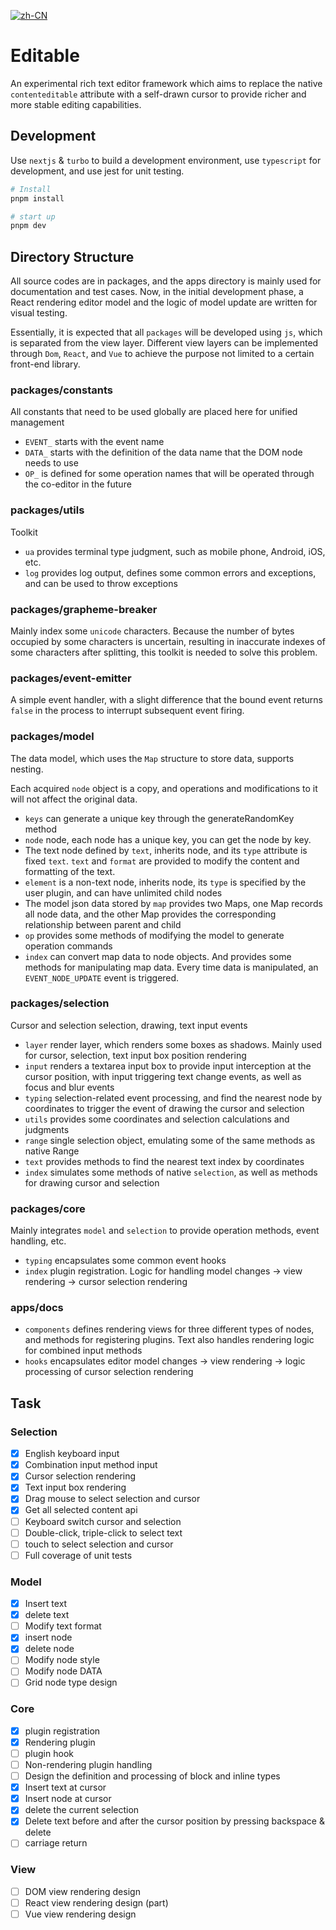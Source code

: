 [![zh-CN](https://img.shields.io/badge/lang-%E7%AE%80%E4%BD%93%E4%B8%AD%E6%96%87-red.svg?longCache=true&style=flat-square "zh-CN")](README.zh-CN.md)

# Editable

An experimental rich text editor framework which aims to replace the native `contenteditable` attribute with a self-drawn cursor to provide richer and more stable editing capabilities.

## Development

Use `nextjs` & `turbo` to build a development environment, use `typescript` for development, and use jest for unit testing.

```bash
# Install
pnpm install

# start up
pnpm dev

```

## Directory Structure

All source codes are in packages, and the apps directory is mainly used for documentation and test cases. Now, in the initial development phase, a React rendering editor model and the logic of model update are written for visual testing.

Essentially, it is expected that all `packages` will be developed using `js`, which is separated from the view layer. Different view layers can be implemented through `Dom`, `React`, and `Vue` to achieve the purpose not limited to a certain front-end library.

### packages/constants

All constants that need to be used globally are placed here for unified management

- `EVENT_` starts with the event name
- `DATA_` starts with the definition of the data name that the DOM node needs to use
- `OP_` is defined for some operation names that will be operated through the co-editor in the future

### packages/utils

Toolkit

- `ua` provides terminal type judgment, such as mobile phone, Android, iOS, etc.
- `log` provides log output, defines some common errors and exceptions, and can be used to throw exceptions

### packages/grapheme-breaker

Mainly index some `unicode` characters. Because the number of bytes occupied by some characters is uncertain, resulting in inaccurate indexes of some characters after splitting, this toolkit is needed to solve this problem.

### packages/event-emitter

A simple event handler, with a slight difference that the bound event returns `false` in the process to interrupt subsequent event firing.

### packages/model

The data model, which uses the `Map` structure to store data, supports nesting.

Each acquired `node` object is a copy, and operations and modifications to it will not affect the original data.

- `keys` can generate a unique key through the generateRandomKey method
- `node` node, each node has a unique key, you can get the node by key.
- The text node defined by `text`, inherits node, and its `type` attribute is fixed `text`. `text` and `format` are provided to modify the content and formatting of the text.
- `element` is a non-text node, inherits node, its `type` is specified by the user plugin, and can have unlimited child nodes
- The model json data stored by `map` provides two Maps, one Map records all node data, and the other Map provides the corresponding relationship between parent and child
- `op` provides some methods of modifying the model to generate operation commands
- `index` can convert map data to node objects. And provides some methods for manipulating map data. Every time data is manipulated, an `EVENT_NODE_UPDATE` event is triggered.

### packages/selection

Cursor and selection selection, drawing, text input events

- `layer` render layer, which renders some boxes as shadows. Mainly used for cursor, selection, text input box position rendering
- `input` renders a textarea input box to provide input interception at the cursor position, with input triggering text change events, as well as focus and blur events
- `typing` selection-related event processing, and find the nearest node by coordinates to trigger the event of drawing the cursor and selection
- `utils` provides some coordinates and selection calculations and judgments
- `range` single selection object, emulating some of the same methods as native Range
- `text` provides methods to find the nearest text index by coordinates
- `index` simulates some methods of native `selection`, as well as methods for drawing cursor and selection

### packages/core

Mainly integrates `model` and `selection` to provide operation methods, event handling, etc.

- `typing` encapsulates some common event hooks
- `index` plugin registration. Logic for handling model changes -> view rendering -> cursor selection rendering

### apps/docs

- `components` defines rendering views for three different types of nodes, and methods for registering plugins. Text also handles rendering logic for combined input methods
- `hooks` encapsulates editor model changes -> view rendering -> logic processing of cursor selection rendering

## Task

### Selection

- [x] English keyboard input
- [x] Combination input method input
- [x] Cursor selection rendering
- [x] Text input box rendering
- [x] Drag mouse to select selection and cursor
- [x] Get all selected content api
- [ ] Keyboard switch cursor and selection
- [ ] Double-click, triple-click to select text
- [ ] touch to select selection and cursor
- [ ] Full coverage of unit tests

### Model

- [x] Insert text
- [x] delete text
- [ ] Modify text format
- [x] insert node
- [x] delete node
- [ ] Modify node style
- [ ] Modify node DATA
- [ ] Grid node type design

### Core

- [x] plugin registration
- [x] Rendering plugin
- [ ] plugin hook
- [ ] Non-rendering plugin handling
- [ ] Design the definition and processing of block and inline types
- [x] Insert text at cursor
- [x] Insert node at cursor
- [x] delete the current selection
- [x] Delete text before and after the cursor position by pressing backspace & delete
- [ ] carriage return

### View

- [ ] DOM view rendering design
- [ ] React view rendering design (part)
- [ ] Vue view rendering design